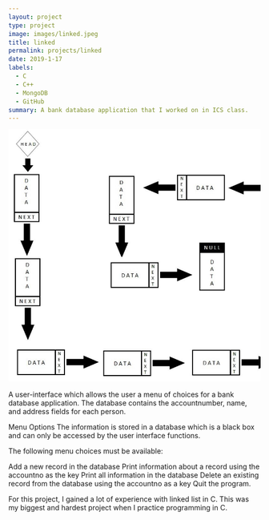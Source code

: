 ```yaml
---
layout: project
type: project
image: images/linked.jpeg
title: linked
permalink: projects/linked
date: 2019-1-17
labels:
  - C
  - C++
  - MongoDB
  - GitHub
summary: A bank database application that I worked on in ICS class.
---
```


<img class="ui medium right floated rounded image" src="../images/linked.jpeg">

A user-interface which allows the user a menu of choices for a bank database application. The database contains the accountnumber, name, and address fields for each person.

Menu Options
The information is stored in a database which is a black box and can only be accessed by the user interface functions.

The following menu choices must be available:

Add a new record in the database
Print information about a record using the accountno as the key
Print all information in the database
Delete an existing record from the database using the accountno as a key
Quit the program.

For this project, I gained a lot of experience with linked list in C. This was my biggest and hardest project when I practice programming in C. 
